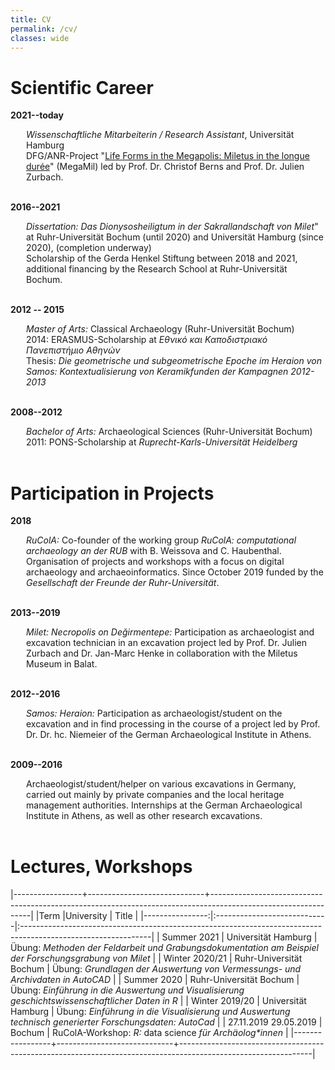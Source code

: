 ```yaml
---
title: CV
permalink: /cv/
classes: wide
---
```


<style>
.entry {
  margin-left: 25px;
}
</style>



# Scientific Career 

**2021--today**
<div class="entry">
<i>Wissenschaftliche Mitarbeiterin / Research Assistant</i>, Universität Hamburg<br>
DFG/ANR-Project "<a href="https://www.kulturwissenschaften.uni-hamburg.de/ka/forschung/lebensformen-megapolis.html">Life Forms in the Megapolis: Miletus in the longue durée</a>" (MegaMil) led by Prof. Dr. Christof Berns and Prof. Dr. Julien Zurbach.
</div><br>

**2016--2021**
<div class="entry">
<i>Dissertation: Das Dionysosheiligtum in der Sakrallandschaft von Milet</i>" at Ruhr-Universität Bochum (until 2020) and Universität Hamburg (since 2020), (completion underway)<br>
Scholarship of the Gerda Henkel Stiftung between 2018 and 2021, additional financing by the Research School at Ruhr-Universität Bochum. 
</div><br>
  
**2012 -- 2015**
<div class="entry">
<i>Master of Arts:</i> Classical Archaeology (Ruhr-Universität Bochum)<br>
2014: ERASMUS-Scholarship at <i>Εθνικό και Καποδιστριακό Πανεπιστήμιο Αθηνών</i><br>
Thesis: <i>Die geometrische und subgeometrische Epoche im Heraion von Samos: Kontextualisierung von Keramikfunden der Kampagnen 2012-2013</i>
</div><br>

**2008--2012**
<div class="entry">
<i>Bachelor of Arts:</i> Archaeological Sciences (Ruhr-Universität Bochum)<br>
2011: PONS-Scholarship at <i>Ruprecht-Karls-Universität Heidelberg</i><br>
</div><br>


# Participation in Projects

**2018**
<div class="entry">
<i>RuColA:</i> Co-founder of the working group <i>RuColA: computational archaeology an der RUB</i> with B. Weissova and C. Haubenthal. Organisation of projects and workshops with a focus on digital archaeology and archaeoinformatics. Since October 2019 funded by the <i>Gesellschaft der Freunde der Ruhr-Universität</i>.<br>
</div><br>

**2013--2019**
<div class="entry">
<i>Milet: Necropolis on Değirmentepe:</i> Participation as archaeologist and excavation technician in an excavation project led by Prof. Dr. Julien Zurbach and Dr. Jan-Marc Henke in collaboration with the Miletus Museum in Balat.<br>
</div><br>

**2012--2016**
<div class="entry">
<i>Samos: Heraion:</i> Participation as archaeologist/student on the excavation and in find processing in the course of a project led by Prof. Dr. Dr. hc. Niemeier of the German Archaeological Institute in Athens.<br>
</div><br>

**2009--2016**
<div class="entry">
Archaeologist/student/helper on various excavations in Germany, carried out mainly by private companies and the local heritage management authorities. Internships at the German Archaeological Institute in Athens, as well as other research excavations.<br>
</div><br>

# Lectures, Workshops

|-----------------+-----------------------------+---------------------------------------------------------------------------------------------------------------|
|Term             |University                   | Title                                                                                                         |
|----------------:|:----------------------------|:--------------------------------------------------------------------------------------------------------------|
| Summer 2021     | Universität Hamburg         | Übung: *Methoden der Feldarbeit und Grabungsdokumentation am Beispiel der Forschungsgrabung von Milet*        |
| Winter 2020/21  | Ruhr-Universität Bochum     | Übung: *Grundlagen der Auswertung von Vermessungs- und Archivdaten in AutoCAD*                                |
| Summer 2020     | Ruhr-Universität Bochum     | Übung: *Einführung in die Auswertung und Visualisierung geschichtswissenschaftlicher Daten in R*              |
| Winter 2019/20  | Universität Hamburg         | Übung: *Einführung in die Visualisierung und Auswertung technisch generierter Forschungsdaten: AutoCad*       |
| 27.11.2019 29.05.2019       | Bochum                      | RuColA-Workshop: *R:* data science *für Archäolog\*innen*                                                     |
|-----------------+-----------------------------+---------------------------------------------------------------------------------------------------------------|

